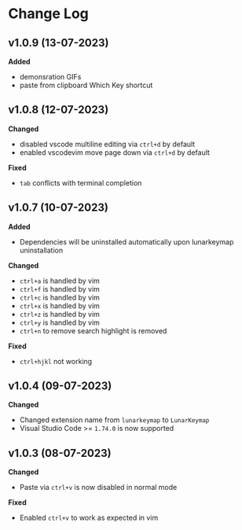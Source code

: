 # Change Log

## v1.0.9 (13-07-2023)
**Added**
- demonsration GIFs
- paste from clipboard Which Key shortcut
 
## v1.0.8 (12-07-2023)
**Changed**
- disabled vscode multiline editing via `ctrl+d` by default
- enabled vscodevim move page down via `ctrl+d` by default

**Fixed**
- `tab` conflicts with terminal completion

## v1.0.7 (10-07-2023)

**Added**
- Dependencies will be uninstalled automatically upon lunarkeymap uninstallation

**Changed**
- `ctrl+a` is handled by vim
- `ctrl+f` is handled by vim
- `ctrl+c` is handled by vim
- `ctrl+x` is handled by vim
- `ctrl+z` is handled by vim
- `ctrl+y` is handled by vim
- `ctrl+n` to remove search highlight is removed

**Fixed**
- `ctrl+hjkl` not working

## v1.0.4 (09-07-2023)

**Changed**
- Changed extension name from `lunarkeymap` to `LunarKeymap`
- Visual Studio Code >= `1.74.0` is now supported

## v1.0.3 (08-07-2023)

**Changed**
- Paste via `ctrl+v` is now disabled in normal mode

**Fixed**
- Enabled `ctrl+v` to work as expected in vim